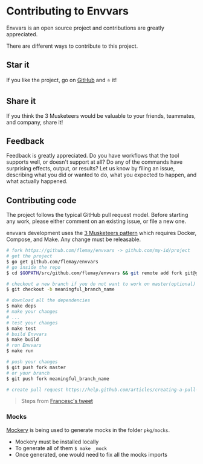 # Contributing to Envvars

Envvars is an open source project and contributions are greatly appreciated.

There are different ways to contribute to this project.

## Star it

If you like the project, go on [GitHub](https://github.com/flemay/envvars) and ⭐️ it!

## Share it

If you think the 3 Musketeers would be valuable to your friends, teammates, and company, share it!

## Feedback

Feedback is greatly appreciated. Do you have workflows that the tool supports well, or doesn't support at all? Do any of the commands have surprising effects, output, or results? Let us know by filing an issue, describing what you did or wanted to do, what you expected to happen, and what actually happened.

## Contributing code

The project follows the typical GitHub pull request model. Before starting any work, please either comment on an existing issue, or file a new one.

envvars development uses the [3 Musketeers pattern](https://github.com/flemay/three-musketeers) which requires Docker, Compose, and Make. Any change must be releasable.

```bash
# fork https://github.com/flemay/envvars -> github.com/my-id/project
# get the project
$ go get github.com/flemay/envvars
# go inside the repo
$ cd $GOPATH/src/github.com/flemay/envvars && git remote add fork git@github.com:my-id/project.git

# checkout a new branch if you do not want to work on master(optional)
$ git checkout -b meaningful_branch_name

# download all the dependencies
$ make deps
# make your changes
# ...
# test your changes
$ make test
# build Envvars
$ make build
# run Envvars
$ make run

# push your changes
$ git push fork master
# or your branch
$ git push fork meaningful_branch_name

# create pull request https://help.github.com/articles/creating-a-pull-request/
```

> Steps from [Francesc's tweet](https://mobile.twitter.com/francesc/status/1009487969198075905)

### Mocks

[Mockery](https://github.com/vektra/mockery) is being used to generate mocks in the folder `pkg/mocks`.

- Mockery must be installed locally
- To generate all of them `$ make _mock`
- Once generated, one would need to fix all the mocks imports